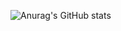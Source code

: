 ![Anurag's GitHub stats](https://github-readme-stats.vercel.app/api?username=guix7&show_icons=true&theme=radical)
